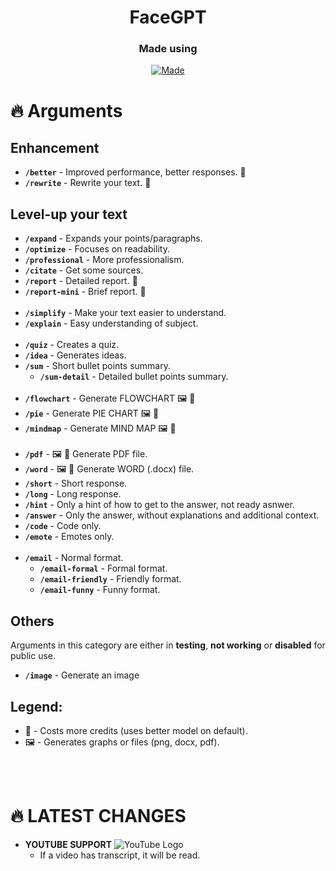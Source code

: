 <div align="center">
  <h1>FaceGPT</h1>
  <h3>Made using</h3>
  
  [![Made](https://skillicons.dev/icons?i=js,py,nodejs,cpp,discordjs,discord)](https://skillicons.dev)
  
</div>


# 🔥 Arguments
## Enhancement
- **`/better`** - Improved performance, better responses. 💸
- **`/rewrite`** - Rewrite your text. 💸

## Level-up your text
- **`/expand`** - Expands your points/paragraphs.
- **`/optimize`** - Focuses on readability.
- **`/professional`** - More professionalism.
- **`/citate`** - Get some sources.
- **`/report`** - Detailed report. 💸
- **`/report-mini`** - Brief report. 💸
<br></br>
- **`/simplify`** - Make your text easier to understand.
- **`/explain`** - Easy understanding of subject.
<br></br>
- **`/quiz`** - Creates a quiz.
- **`/idea`** - Generates ideas.
- **`/sum`** - Short bullet points summary.
  - **`/sum-detail`** - Detailed bullet points summary.
<br></br>
- **`/flowchart`** - Generate FLOWCHART 🖼️ 💸
- **`/pie`** - Generate PIE CHART 🖼️ 💸
- **`/mindmap`** - Generate MIND MAP 🖼️ 💸
<br></br>
- **`/pdf`** - 🖼️ 💸 Generate PDF file.
- **`/word`** - 🖼️ 💸 Generate WORD (.docx) file.
- **`/short`** - Short response.
- **`/long`** - Long response.
- **`/hint`** - Only a hint of how to get to the answer, not ready asnwer.
- **`/answer`** - Only the answer, without explanations and additional context.
- **`/code`** - Code only.
- **`/emote`** - Emotes only.
<br></br>
- **`/email`** - Normal format.
  - **`/email-formal`** - Formal format.
  - **`/email-friendly`** - Friendly format.
  - **`/email-funny`** - Funny format.

## Others
Arguments in this category are either in **testing**, **not working** or **disabled** for public use.
- **`/image`** - Generate an image

## **Legend:**
- 💸 - Costs more credits (uses better model on default).
- 🖼️ - Generates graphs or files (png, docx, pdf).

<br></br>

# 🔥 LATEST CHANGES

- **YOUTUBE SUPPORT** ![YouTube Logo](https://user-images.githubusercontent.com/47686437/168548113-b3cd4206-3281-445b-b7c6-bc0a3251293d.png)
  - If a video has transcript, it will be read. 
